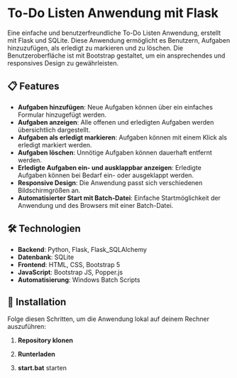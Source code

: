 # To-Do Listen Anwendung mit Flask

Eine einfache und benutzerfreundliche To-Do Listen Anwendung, erstellt mit Flask und SQLite. Diese Anwendung ermöglicht es Benutzern, Aufgaben hinzuzufügen, als erledigt zu markieren und zu löschen. Die Benutzeroberfläche ist mit Bootstrap gestaltet, um ein ansprechendes und responsives Design zu gewährleisten.

## 📋 Features

- **Aufgaben hinzufügen**: Neue Aufgaben können über ein einfaches Formular hinzugefügt werden.
- **Aufgaben anzeigen**: Alle offenen und erledigten Aufgaben werden übersichtlich dargestellt.
- **Aufgaben als erledigt markieren**: Aufgaben können mit einem Klick als erledigt markiert werden.
- **Aufgaben löschen**: Unnötige Aufgaben können dauerhaft entfernt werden.
- **Erledigte Aufgaben ein- und ausklappbar anzeigen**: Erledigte Aufgaben können bei Bedarf ein- oder ausgeklappt werden.
- **Responsive Design**: Die Anwendung passt sich verschiedenen Bildschirmgrößen an.
- **Automatisierter Start mit Batch-Datei**: Einfache Startmöglichkeit der Anwendung und des Browsers mit einer Batch-Datei.

## 🛠️ Technologien

- **Backend**: Python, Flask, Flask_SQLAlchemy
- **Datenbank**: SQLite
- **Frontend**: HTML, CSS, Bootstrap 5
- **JavaScript**: Bootstrap JS, Popper.js
- **Automatisierung**: Windows Batch Scripts

## 🚀 Installation

Folge diesen Schritten, um die Anwendung lokal auf deinem Rechner auszuführen:

1. **Repository klonen**

2. **Runterladen**

3. **start.bat** starten
